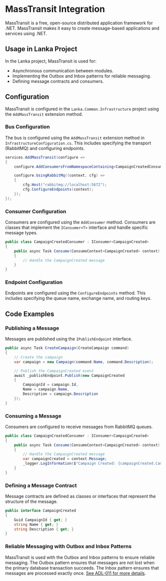# MassTransit Integration

MassTransit is a free, open-source distributed application framework for .NET. MassTransit makes it easy to create message-based applications and services using .NET.

## Usage in Lanka Project

In the Lanka project, MassTransit is used for:

*   Asynchronous communication between modules.
*   Implementing the Outbox and Inbox patterns for reliable messaging.
*   Defining message contracts and consumers.

## Configuration

MassTransit is configured in the `Lanka.Common.Infrastructure` project using the `AddMassTransit` extension method.

### Bus Configuration

The bus is configured using the `AddMassTransit` extension method in `InfrastructureConfiguration.cs`. This includes specifying the transport (RabbitMQ) and configuring endpoints.

```csharp
services.AddMassTransit(configure =>
{
    configure.AddConsumersFromNamespaceContaining<CampaignCreatedConsumer>();

    configure.UsingRabbitMq((context, cfg) =>
    {
        cfg.Host("rabbitmq://localhost:5672");
        cfg.ConfigureEndpoints(context);
    });
});
```

### Consumer Configuration

Consumers are configured using the `AddConsumer` method. Consumers are classes that implement the `IConsumer<T>` interface and handle specific message types.

```csharp
public class CampaignCreatedConsumer : IConsumer<CampaignCreated>
{
    public async Task Consume(ConsumeContext<CampaignCreated> context)
    {
        // Handle the CampaignCreated message
    }
}
```

### Endpoint Configuration

Endpoints are configured using the `ConfigureEndpoints` method. This includes specifying the queue name, exchange name, and routing keys.

## Code Examples

### Publishing a Message

Messages are published using the `IPublishEndpoint` interface.

```csharp
public async Task CreateCampaign(CreateCampaign command)
{
    // Create the campaign
    var campaign = new Campaign(command.Name, command.Description);

    // Publish the CampaignCreated event
    await _publishEndpoint.Publish(new CampaignCreated
    {
        CampaignId = campaign.Id,
        Name = campaign.Name,
        Description = campaign.Description
    });
}
```

### Consuming a Message

Consumers are configured to receive messages from RabbitMQ queues.

```csharp
public class CampaignCreatedConsumer : IConsumer<CampaignCreated>
{
    public async Task Consume(ConsumeContext<CampaignCreated> context)
    {
        // Handle the CampaignCreated message
        var campaignCreated = context.Message;
        _logger.LogInformation($"Campaign Created: {campaignCreated.CampaignId}");
    }
}
```

### Defining a Message Contract

Message contracts are defined as classes or interfaces that represent the structure of the message.

```csharp
public interface CampaignCreated
{
    Guid CampaignId { get; }
    string Name { get; }
    string Description { get; }
}
```

### Reliable Messaging with Outbox and Inbox Patterns

MassTransit is used with the Outbox and Inbox patterns to ensure reliable messaging. The Outbox pattern ensures that messages are not lost when the primary database transaction succeeds. The Inbox pattern ensures that messages are processed exactly once. [See ADL-011 for more details](/docs/architecure-decision-log/011-messagins-with-outbox&inbox.md).
